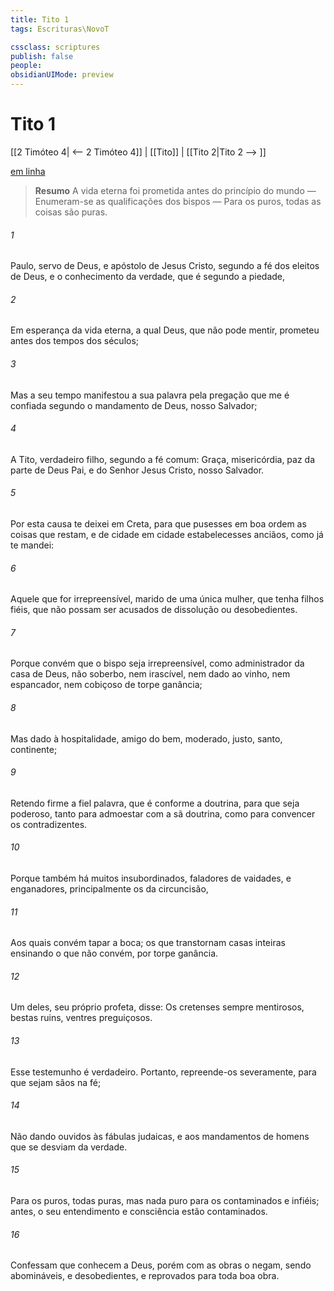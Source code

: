 ```yaml
---
title: Tito 1
tags: Escrituras\NovoT

cssclass: scriptures
publish: false
people:
obsidianUIMode: preview
---
```


# Tito 1
[[2 Timóteo 4| <-- 2 Timóteo 4]] | [[Tito]] | [[Tito 2|Tito 2 --> ]]

[em linha](https://churchofjesuschrist.org/study/scriptures/nt/titus/1?lang=por)

> __Resumo__
A vida eterna foi prometida antes do princípio do mundo — Enumeram-se as qualificações dos bispos — Para os puros, todas as coisas são puras.

###### 1 
Paulo, servo de Deus, e apóstolo de Jesus Cristo, segundo a fé dos eleitos de Deus, e o conhecimento da verdade, que é segundo a piedade,

###### 2 
Em esperança da vida eterna, a qual Deus, que não pode mentir, prometeu antes dos tempos dos séculos;

###### 3 
Mas a seu tempo manifestou a sua palavra pela pregação que me é confiada segundo o mandamento de Deus, nosso Salvador;

###### 4 
A Tito, verdadeiro filho, segundo a fé comum: Graça, misericórdia,  paz da parte de Deus Pai, e do Senhor Jesus Cristo, nosso Salvador.

###### 5 
Por esta causa te deixei em Creta, para que pusesses em boa ordem as coisas que  restam, e de cidade em cidade estabelecesses anciãos, como já te mandei:

###### 6 
Aquele que for irrepreensível, marido de uma única mulher, que tenha filhos fiéis, que não possam ser acusados de dissolução ou desobedientes.

###### 7 
Porque convém que o bispo seja irrepreensível, como administrador da casa de Deus, não soberbo, nem irascível, nem dado ao vinho, nem espancador, nem cobiçoso de torpe ganância;

###### 8 
Mas dado à hospitalidade, amigo do bem, moderado, justo, santo, continente;

###### 9 
Retendo firme a fiel palavra, que é conforme a doutrina, para que seja poderoso, tanto para admoestar com a sã doutrina, como para convencer os contradizentes.

###### 10 
Porque também há muitos insubordinados, faladores de vaidades, e enganadores, principalmente os da circuncisão,

###### 11 
Aos quais convém tapar a boca; os que transtornam casas inteiras ensinando o que não convém, por torpe ganância.

###### 12 
Um deles, seu próprio profeta, disse: Os cretenses  sempre mentirosos, bestas ruins, ventres preguiçosos.

###### 13 
Esse testemunho é verdadeiro. Portanto, repreende-os severamente, para que sejam sãos na fé;

###### 14 
Não dando ouvidos às fábulas judaicas, e aos mandamentos de homens que se desviam da verdade.

###### 15 
Para os puros, todas  puras, mas nada  puro para os contaminados e infiéis; antes, o seu entendimento e consciência estão contaminados.

###### 16 
Confessam que conhecem a Deus, porém com as obras o negam, sendo abomináveis, e desobedientes, e reprovados para toda boa obra.

